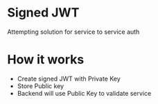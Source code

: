# Signed JWT 

Attempting solution for service to service auth

# How it works

- Create signed JWT with Private Key
- Store Public key
- Backend will use Public Key to validate service
